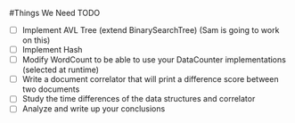 #Things We Need TODO

-[ ] Implement AVL Tree (extend BinarySearchTree) (Sam is going to work on this)
-[ ] Implement Hash
-[ ] Modify WordCount to be able to use your DataCounter implementations (selected at runtime)
-[ ] Write a document correlator that will print a difference score between two documents
-[ ] Study the time differences of the data structures and correlator
-[ ] Analyze and write up your conclusions
